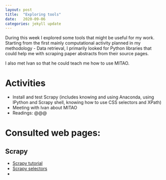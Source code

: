 ```yaml
---
layout: post
title:  "Exploring tools"
date:   2020-09-06 
categories: jekyll update
---
```

During this week I explored some tools that might be useful for my work. 
Starting from the first mainly computational activity planned in my methodology - Data retrieval, I primarily looked for Python libraries that could help me with scraping paper abstracts from their source pages. 

I also met Ivan so that he could teach me how to use MITAO. 

# Activities
- Install and test Scrapy (includes knowing and using Anaconda, using IPython and Scrapy shell, knowing how to use CSS selectors and XPath)  
- Meeting with Ivan about MITAO
- Readings: @@@

# Consulted web pages:
## Scrapy
- <a href="https://docs.scrapy.org/en/latest/intro/tutorial.html" target="_blank">Scrapy tutorial</a> 
- <a href="https://docs.scrapy.org/en/latest/topics/selectors.html#topics-selectors" target="_blank">Scrapy selectors</a>
- 
 